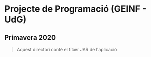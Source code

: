 # Projecte de Programació (GEINF - UdG)

## Primavera 2020

> Aquest directori conté el fitxer JAR de l'aplicació
